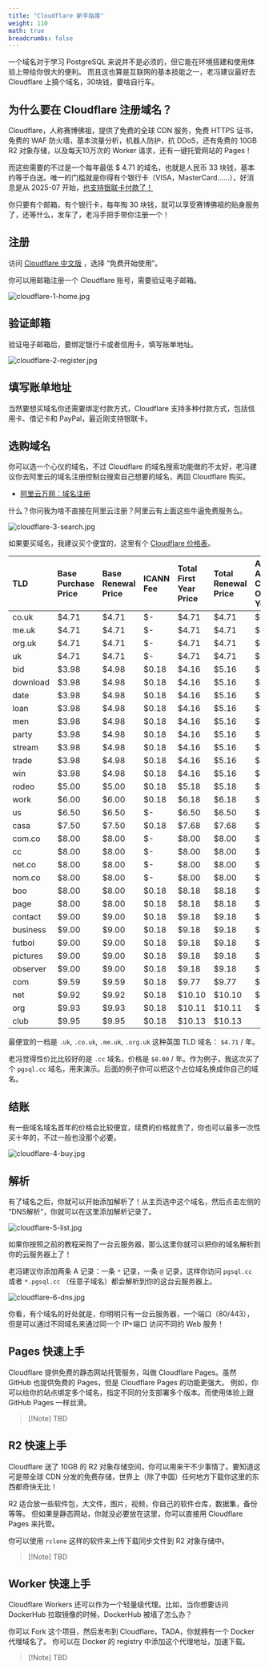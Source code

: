 ```yaml
---
title: "Cloudflare 新手指南"
weight: 110
math: true
breadcrumbs: false
---
```


一个域名对于学习 PostgreSQL 来说并不是必须的，但它能在环境搭建和使用体验上带给你很大的便利。
而且这也算是互联网的基本技能之一，老冯建议最好去 Cloudflare 上搞个域名，30块钱，要啥自行车。


## 为什么要在 Cloudflare 注册域名？

Cloudflare，人称赛博佛祖，提供了免费的全球 CDN 服务，免费 HTTPS 证书，免费的 WAF 防火墙，基本流量分析，机器人防护，抗 DDoS，还有免费的 10GB R2 对象存储，以及每天10万次的 Worker 请求，还有一键托管网站的 Pages！

而这些需要的不过是一个每年最低 $ 4.71 的域名，也就是人民币 33 块钱，基本约等于白送。唯一的门槛就是你得有个银行卡（VISA，MasterCard……），好消息是从 2025-07 开始，[也支持银联卡付款了！](https://developers.cloudflare.com/billing/billing-policy/#approved-payment-methods)

你只要有个邮箱，有个银行卡，每年掏 30 块钱，就可以享受赛博佛祖的贴身服务了，还等什么，发车了，老冯手把手带你注册一个！


## 注册

访问 [Cloudflare 中文版](https://www.cloudflare.com/zh-cn/) ，选择 “免费开始使用”。

你可以用邮箱注册一个 Cloudflare 账号，需要验证电子邮箱。

![cloudflare-1-home.jpg](cloudflare-1-home.jpg)

## 验证邮箱

验证电子邮箱后，要绑定银行卡或者信用卡，填写账单地址。

![cloudflare-2-register.jpg](cloudflare-2-register.jpg)


## 填写账单地址

当然要想买域名你还需要绑定付款方式，Cloudflare 支持多种付款方式，包括信用卡、借记卡和 PayPal，最近刚支持银联卡。




## 选购域名

你可以选一个心仪的域名，不过 Cloudflare 的域名搜索功能做的不太好，老冯建议你去阿里云的域名注册控制台搜索自己想要的域名，再回 Cloudflare 购买。

- [阿里云万网：域名注册](https://wanwang.aliyun.com/domain)

什么？你问我为啥不直接在阿里云注册？阿里云有上面这些牛逼免费服务么。

![cloudflare-3-search.jpg](cloudflare-3-search.jpg)

如果要买域名，我建议买个便宜的，这里有个 [Cloudflare 价格表](https://www.reddit.com/r/webdev/comments/17lpxa6/cloudflare_domain_registrar_pricing_table/?utm_source=chatgpt.com)。

| TLD      | Base Purchase Price | Base Renewal Price | ICANN Fee | Total First Year Price | Total Renewal Price | Average Annual Cost Over 5 Years |
|:---------|:--------------------|:-------------------|:----------|:-----------------------|:--------------------|:---------------------------------|
| co.uk    | $4.71               | $4.71              | $-        | $4.71                  | $4.71               | $4.71                            |
| me.uk    | $4.71               | $4.71              | $-        | $4.71                  | $4.71               | $4.71                            |
| org.uk   | $4.71               | $4.71              | $-        | $4.71                  | $4.71               | $4.71                            |
| uk       | $4.71               | $4.71              | $-        | $4.71                  | $4.71               | $4.71                            |
| bid      | $3.98               | $4.98              | $0.18     | $4.16                  | $5.16               | $4.96                            |
| download | $3.98               | $4.98              | $0.18     | $4.16                  | $5.16               | $4.96                            |
| date     | $3.98               | $4.98              | $0.18     | $4.16                  | $5.16               | $4.96                            |
| loan     | $3.98               | $4.98              | $0.18     | $4.16                  | $5.16               | $4.96                            |
| men      | $3.98               | $4.98              | $0.18     | $4.16                  | $5.16               | $4.96                            |
| party    | $3.98               | $4.98              | $0.18     | $4.16                  | $5.16               | $4.96                            |
| stream   | $3.98               | $4.98              | $0.18     | $4.16                  | $5.16               | $4.96                            |
| trade    | $3.98               | $4.98              | $0.18     | $4.16                  | $5.16               | $4.96                            |
| win      | $3.98               | $4.98              | $0.18     | $4.16                  | $5.16               | $4.96                            |
| rodeo    | $5.00               | $5.00              | $0.18     | $5.18                  | $5.18               | $5.18                            |
| work     | $6.00               | $6.00              | $0.18     | $6.18                  | $6.18               | $6.18                            |
| us       | $6.50               | $6.50              | $-        | $6.50                  | $6.50               | $6.50                            |
| casa     | $7.50               | $7.50              | $0.18     | $7.68                  | $7.68               | $7.68                            |
| com.co   | $8.00               | $8.00              | $-        | $8.00                  | $8.00               | $8.00                            |
| cc       | $8.00               | $8.00              | $-        | $8.00                  | $8.00               | $8.00                            |
| net.co   | $8.00               | $8.00              | $-        | $8.00                  | $8.00               | $8.00                            |
| nom.co   | $8.00               | $8.00              | $-        | $8.00                  | $8.00               | $8.00                            |
| boo      | $8.00               | $8.00              | $0.18     | $8.18                  | $8.18               | $8.18                            |
| page     | $8.00               | $8.00              | $0.18     | $8.18                  | $8.18               | $8.18                            |
| contact  | $9.00               | $9.00              | $0.18     | $9.18                  | $9.18               | $9.18                            |
| business | $9.00               | $9.00              | $0.18     | $9.18                  | $9.18               | $9.18                            |
| futbol   | $9.00               | $9.00              | $0.18     | $9.18                  | $9.18               | $9.18                            |
| pictures | $9.00               | $9.00              | $0.18     | $9.18                  | $9.18               | $9.18                            |
| observer | $9.00               | $9.00              | $0.18     | $9.18                  | $9.18               | $9.18                            |
| com      | $9.59               | $9.59              | $0.18     | $9.77                  | $9.77               | $9.77                            |
| net      | $9.92               | $9.92              | $0.18     | $10.10                 | $10.10              | $10.10                           |
| org      | $9.93               | $9.93              | $0.18     | $10.11                 | $10.11              | $10.11                           |
| club     | $9.95               | $9.95              | $0.18     | $10.13                 | $10.13              |                                  |

最便宜的一档是 `.uk`, `.co.uk`, `.me.uk`, `.org.uk` 这种英国 TLD 域名： `$4.71` / 年。

老冯觉得性价比比较好的是 `.cc`  域名，价格是 `$8.00` / 年。作为例子，我这次买了个 `pgsql.cc` 域名，用来演示。后面的例子你可以把这个占位域名换成你自己的域名。


## 结账

有一些域名域名首年的价格会比较便宜，续费的价格就贵了，你也可以最多一次性买十年的，不过一般也没那个必要。

![cloudflare-4-buy.jpg](cloudflare-4-buy.jpg)


## 解析

有了域名之后，你就可以开始添加解析了！从主页选中这个域名，然后点击左侧的 “DNS解析”，你就可以在这里添加解析记录了。

![cloudflare-5-list.jpg](cloudflare-5-list.jpg)

如果你按照之前的教程采购了一台云服务器，那么这里你就可以把你的域名解析到你的云服务器上了！

老冯建议你添加两条 A 记录：一条 `*` 记录，一条 `@` 记录，这样你访问 `pgsql.cc` 或者 `*.pgsql.cc` （任意子域名）都会解析到你的这台云服务器上。

![cloudflare-6-dns.jpg](cloudflare-6-dns.jpg)

你看，有个域名的好处就是，你明明只有一台云服务器，一个端口（80/443），但是可以通过不同域名来通过同一个 IP+端口 访问不同的 Web 服务！




## Pages 快速上手

Cloudflare 提供免费的静态网站托管服务，叫做 Cloudflare Pages。虽然 GitHub 也提供免费的 Pages，但是 Cloudflare Pages 的功能更强大。
例如，你可以给你的站点绑定多个域名，指定不同的分支部署多个版本。而使用体验上跟 GitHub Pages 一样丝滑。

> [!Note] TBD



## R2 快速上手

Cloudflare 送了 10GB 的 R2 对象存储空间，你可以用来干不少事情了。要知道这可是带全球 CDN 分发的免费存储，世界上（除了中国）任何地方下载你这里的东西都奇快无比！

R2 适合放一些软件包，大文件，图片，视频，你自己的软件仓库，数据集，备份等等。
但如果是静态网站，你就没必要放在这里，你可以直接用 Cloudflare Pages 来托管。

你可以使用 `rclone` 这样的软件来上传下载同步文件到 R2 对象存储中。

> [!Note] TBD




## Worker 快速上手

Cloudflare Workers 还可以作为一个轻量级代理。比如，当你想要访问 DockerHub 拉取镜像的时候，DockerHub 被墙了怎么办？

你可以 Fork 这个项目，然后发布到 Cloudflare，TADA，你就拥有一个 Docker 代理域名了。
你可以在 Docker 的 registry 中添加这个代理地址，加速下载。

> [!Note] TBD
